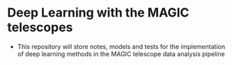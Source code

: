 # Deep Learning with the MAGIC telescopes
- This repository will store notes, models and tests for the implementation of deep learning methods in the MAGIC telescope data analysis pipeline
